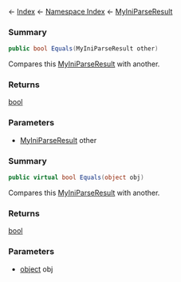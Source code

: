 ← [Index](Api-Index) ← [Namespace Index](Namespace-Index) ← [MyIniParseResult](VRage.Game.ModAPI.Ingame.Utilities.MyIniParseResult)

### Summary

```csharp
public bool Equals(MyIniParseResult other)
```

Compares this [MyIniParseResult](VRage.Game.ModAPI.Ingame.Utilities.MyIniParseResult) with another.

### Returns

[bool](https://docs.microsoft.com/en-us/dotnet/api/system.boolean?view=netframework-4.6)



### Parameters

* [MyIniParseResult](VRage.Game.ModAPI.Ingame.Utilities.MyIniParseResult) other
### Summary

```csharp
public virtual bool Equals(object obj)
```

Compares this [MyIniParseResult](VRage.Game.ModAPI.Ingame.Utilities.MyIniParseResult) with another.

### Returns

[bool](https://docs.microsoft.com/en-us/dotnet/api/system.boolean?view=netframework-4.6)



### Parameters

* [object](https://docs.microsoft.com/en-us/dotnet/api/system.object?view=netframework-4.6) obj

